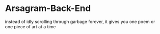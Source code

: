 # Arsagram-Back-End
instead of idly scrolling through garbage forever, it gives you one poem or one piece of art at a time
